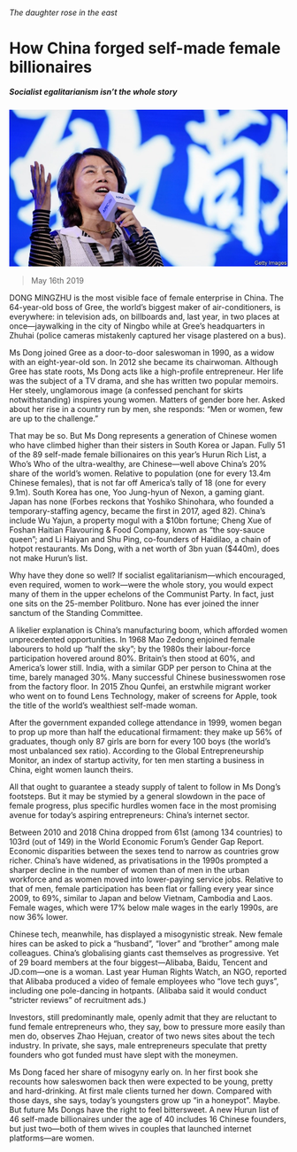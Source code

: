 ###### The daughter rose in the east

# How China forged self-made female billionaires 

##### Socialist egalitarianism isn’t the whole story 

![image](images/20190518_WBP002_0.jpg) 

> May 16th 2019 

DONG MINGZHU is the most visible face of female enterprise in China. The 64-year-old boss of Gree, the world’s biggest maker of air-conditioners, is everywhere: in television ads, on billboards and, last year, in two places at once—jaywalking in the city of Ningbo while at Gree’s headquarters in Zhuhai (police cameras mistakenly captured her visage plastered on a bus). 

Ms Dong joined Gree as a door-to-door saleswoman in 1990, as a widow with an eight-year-old son. In 2012 she became its chairwoman. Although Gree has state roots, Ms Dong acts like a high-profile entrepreneur. Her life was the subject of a TV drama, and she has written two popular memoirs. Her steely, unglamorous image (a confessed penchant for skirts notwithstanding) inspires young women. Matters of gender bore her. Asked about her rise in a country run by men, she responds: “Men or women, few are up to the challenge.” 

That may be so. But Ms Dong represents a generation of Chinese women who have climbed higher than their sisters in South Korea or Japan. Fully 51 of the 89 self-made female billionaires on this year’s Hurun Rich List, a Who’s Who of the ultra-wealthy, are Chinese—well above China’s 20% share of the world’s women. Relative to population (one for every 13.4m Chinese females), that is not far off America’s tally of 18 (one for every 9.1m). South Korea has one, Yoo Jung-hyun of Nexon, a gaming giant. Japan has none (Forbes reckons that Yoshiko Shinohara, who founded a temporary-staffing agency, became the first in 2017, aged 82). China’s include Wu Yajun, a property mogul with a $10bn fortune; Cheng Xue of Foshan Haitian Flavouring & Food Company, known as “the soy-sauce queen”; and Li Haiyan and Shu Ping, co-founders of Haidilao, a chain of hotpot restaurants. Ms Dong, with a net worth of 3bn yuan ($440m), does not make Hurun’s list. 

Why have they done so well? If socialist egalitarianism—which encouraged, even required, women to work—were the whole story, you would expect many of them in the upper echelons of the Communist Party. In fact, just one sits on the 25-member Politburo. None has ever joined the inner sanctum of the Standing Committee. 

A likelier explanation is China’s manufacturing boom, which afforded women unprecedented opportunities. In 1968 Mao Zedong enjoined female labourers to hold up “half the sky”; by the 1980s their labour-force participation hovered around 80%. Britain’s then stood at 60%, and America’s lower still. India, with a similar GDP per person to China at the time, barely managed 30%. Many successful Chinese businesswomen rose from the factory floor. In 2015 Zhou Qunfei, an erstwhile migrant worker who went on to found Lens Technology, maker of screens for Apple, took the title of the world’s wealthiest self-made woman. 

After the government expanded college attendance in 1999, women began to prop up more than half the educational firmament: they make up 56% of graduates, though only 87 girls are born for every 100 boys (the world’s most unbalanced sex ratio). According to the Global Entrepreneurship Monitor, an index of startup activity, for ten men starting a business in China, eight women launch theirs. 

All that ought to guarantee a steady supply of talent to follow in Ms Dong’s footsteps. But it may be stymied by a general slowdown in the pace of female progress, plus specific hurdles women face in the most promising avenue for today’s aspiring entrepreneurs: China’s internet sector. 

Between 2010 and 2018 China dropped from 61st (among 134 countries) to 103rd (out of 149) in the World Economic Forum’s Gender Gap Report. Economic disparities between the sexes tend to narrow as countries grow richer. China’s have widened, as privatisations in the 1990s prompted a sharper decline in the number of women than of men in the urban workforce and as women moved into lower-paying service jobs. Relative to that of men, female participation has been flat or falling every year since 2009, to 69%, similar to Japan and below Vietnam, Cambodia and Laos. Female wages, which were 17% below male wages in the early 1990s, are now 36% lower. 

Chinese tech, meanwhile, has displayed a misogynistic streak. New female hires can be asked to pick a “husband”, “lover” and “brother” among male colleagues. China’s globalising giants cast themselves as progressive. Yet of 29 board members at the four biggest—Alibaba, Baidu, Tencent and JD.com—one is a woman. Last year Human Rights Watch, an NGO, reported that Alibaba produced a video of female employees who “love tech guys”, including one pole-dancing in hotpants. (Alibaba said it would conduct “stricter reviews” of recruitment ads.) 

Investors, still predominantly male, openly admit that they are reluctant to fund female entrepreneurs who, they say, bow to pressure more easily than men do, observes Zhao Hejuan, creator of two news sites about the tech industry. In private, she says, male entrepreneurs speculate that pretty founders who got funded must have slept with the moneymen. 

Ms Dong faced her share of misogyny early on. In her first book she recounts how saleswomen back then were expected to be young, pretty and hard-drinking. At first male clients turned her down. Compared with those days, she says, today’s youngsters grow up “in a honeypot”. Maybe. But future Ms Dongs have the right to feel bittersweet. A new Hurun list of 46 self-made billionaires under the age of 40 includes 16 Chinese founders, but just two—both of them wives in couples that launched internet platforms—are women. 

